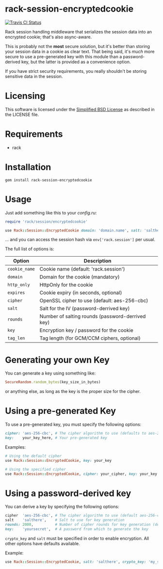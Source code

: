 rack-session-encryptedcookie
============================

[![Travis CI Status](https://secure.travis-ci.org/thentenaar/rack-session-encryptedcookie.svg?branch=master)](https://travis-ci.org/thentenaar/rack-session-encryptedcookie)

Rack session handling middleware that serializes the session data into
an encrypted cookie; that's also async-aware.

This is probably not the **most** secure solution, but it's better than storing your session
data in a cookie as clear text. That being said, it's _much_ more secure to use a
pre-generated key with this module than a password-derived key, but the latter is
provided as a convenience option.

If you have strict security requirements, you really shouldn't be storing sensitive data in
the session.

Licensing
=========

This software is licensed under the [Simplified BSD License](http://en.wikipedia.org/wiki/BSD_licenses#2-clause_license_.28.22Simplified_BSD_License.22_or_.22FreeBSD_License.22.29) as described in the LICENSE file.

Requirements
============

* rack

Installation
============

    gem install rack-session-encryptedcookie

Usage
=====

Just add something like this to your _config.ru_:

```ruby
require 'rack/session/encryptedcookie'

use Rack::Session::EncryptedCookie domain: 'domain.name', salt: 'salthere', key: 'my_secret'
```

... and you can access the session hash via ``env['rack.session']`` per
usual.

The full list of options is:

| Option          | Description                                      |
| --------------- | ------------------------------------------------ |
| ``cookie_name`` | Cookie name (default: 'rack.session')            |
| ``domain``      | Domain for the cookie (mandatory)                |
| ``http_only``   | HttpOnly for the cookie                          |
| ``expires``     | Cookie expiry (in seconds, optional)             |
| ``cipher``      | OpenSSL cipher to use (default: aes-256-cbc)     |
| ``salt``        | Salt for the IV (password-derrived key)          |
| ``rounds``      | Number of salting rounds (password-derrived key) |
| ``key``         | Encryption key / password for the cookie         |
| ``tag_len``     | Tag length (for GCM/CCM ciphers, optional)       |

Generating your own Key
=======================

You can generate a key using something like:
```ruby
SecureRandom.random_bytes(key_size_in_bytes)
```
or anything else, as long as the key is the proper size for the cipher.

Using a pre-generated Key
=========================

To use a pre-generated key, you must specify the following options:
```ruby
cipher: 'aes-256-cbc', # The cipher algorithm to use (defaults to aes-256-cbc)
key:    your_key_here, # Your pre-generated key
```

Examples:
```ruby
# Using the default cipher
use Rack::Session::EncryptedCookie, key: your_key

# Using the specified cipher
use Rack::Session::EncryptedCookie, cipher: your_cipher, key: your_key
```

Using a password-derived key
=============================

You can derive a key by specifying the following options:
```ruby
cipher  'aes-256-cbc', # The cipher algorithm to use (default aes-256-cbc)
salt    'salthere',    # Salt to use for key generation
rounds: 2000,          # Number of cipher rounds for key generation (default: 2000)
key:    'yoursecret',  # A password from which to generate the key
```

``crypto_key`` and ``salt`` must be specified in order to enable encryption.
All other options have defaults available.

Example:
```ruby
use Rack::Session::EncryptedCookie, salt: 'salthere', crypto_key: 'my_secret'
```

